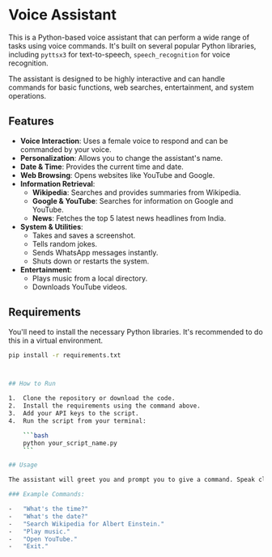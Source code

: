 # Voice Assistant

This is a Python-based voice assistant that can perform a wide range of tasks using voice commands. It's built on several popular Python libraries, including `pyttsx3` for text-to-speech, `speech_recognition` for voice recognition.

The assistant is designed to be highly interactive and can handle commands for basic functions, web searches, entertainment, and system operations.

## Features

- **Voice Interaction**: Uses a female voice to respond and can be commanded by your voice.
- **Personalization**: Allows you to change the assistant's name.
- **Date & Time**: Provides the current time and date.
- **Web Browsing**: Opens websites like YouTube and Google.
- **Information Retrieval**:
  - **Wikipedia**: Searches and provides summaries from Wikipedia.
  - **Google & YouTube**: Searches for information on Google and YouTube.
  - **News**: Fetches the top 5 latest news headlines from India.
- **System & Utilities**:
  - Takes and saves a screenshot.
  - Tells random jokes.
  - Sends WhatsApp messages instantly.
  - Shuts down or restarts the system.
- **Entertainment**:
  - Plays music from a local directory.
  - Downloads YouTube videos.


## Requirements

You'll need to install the necessary Python libraries. It's recommended to do this in a virtual environment.

```bash
pip install -r requirements.txt



## How to Run

1.  Clone the repository or download the code.
2.  Install the requirements using the command above.
3.  Add your API keys to the script.
4.  Run the script from your terminal:

    ```bash
    python your_script_name.py
    ```

## Usage

The assistant will greet you and prompt you to give a command. Speak clearly into your microphone after hearing the "Listening..." prompt.

### Example Commands:

-   "What's the time?"
-   "What's the date?"
-   "Search Wikipedia for Albert Einstein."
-   "Play music."
-   "Open YouTube."
-   "Exit."
